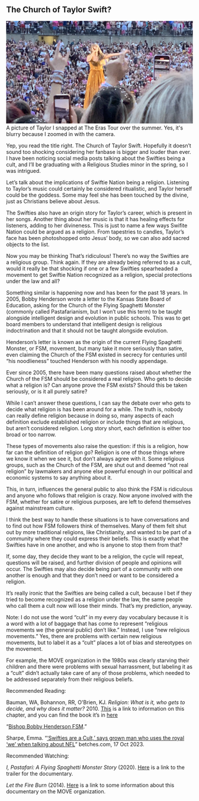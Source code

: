 ## The Church of Taylor Swift?

![image](https://raw.githubusercontent.com/a-barletta/a-barletta.github.io/main/images/IMG_6666.jpg)
A picture of Taylor I snapped at The Eras Tour over the summer. Yes, it's blurry because I zoomed in with the camera.

Yep, you read the title right. The Church of Taylor Swift. Hopefully it doesn’t sound too shocking considering her fanbase is bigger and louder than ever. I have been noticing social media posts talking about the Swifties being a cult, and I’ll be graduating with a Religious Studies minor in the spring, so I was intrigued.

Let’s talk about the implications of Swiftie Nation being a religion. Listening to Taylor’s music could certainly be considered ritualistic, and Taylor herself could be the goddess. Some may feel she has been touched by the divine, just as Christians believe about Jesus.

The Swifties also have an origin story for Taylor’s career, which is present in her songs. Another thing about her music is that it has healing effects for listeners, adding to her divineness. This is just to name a few ways Swifite Nation could be argued as a religion.
From tapestries to candles, Taylor’s face has been photoshopped onto Jesus’ body, so we can also add sacred objects to the list.

Now you may be thinking That’s ridiculous! There’s no way the Swifties are a religious group. Think again. If they are already being referred to as a cult, would it really be that shocking if one or a few Swifties spearheaded a movement to get Swiftie Nation recognized as a religion, special protections under the law and all?

Something similar is happening now and has been for the past 18 years. In 2005, Bobby Henderson wrote a letter to the Kansas State Board of Education, asking for the Church of the Flying Spaghetti Monster (commonly called Pastafarianism, but I won’t use this term) to be taught alongside intelligent design and evolution in public schools. This was to get board members to understand that intelligent design is religious indoctrination and that it should not be taught alongside evolution.

Henderson’s letter is known as the origin of the current Flying Spaghetti Monster, or FSM, movement, but many take it more seriously than satire, even claiming the Church of the FSM existed in secrecy for centuries until “his noodlieness” touched Henderson with his noodly appendage.

Ever since 2005, there have been many questions raised about whether the Church of the FSM should be considered a real religion. Who gets to decide what a religion is? Can anyone prove the FSM exists? Should this be taken seriously, or is it all purely satire?

While I can’t answer these questions, I can say the debate over who gets to decide what religion is has been around for a while. The truth is, nobody can really define religion because in doing so, many aspects of each definition exclude established religion or include things that are religious, but aren’t considered religion. Long story short, each definition is either too broad or too narrow.

These types of movements also raise the question: if this is a religion, how far can the definition of religion go? Religion is one of those things where we know it when we see it, but don’t always agree with it. Some religious groups, such as the Church of the FSM, are shut out and deemed “not real religion” by lawmakers and anyone else powerful enough in our political and economic systems to say anything about it. 

This, in turn, influences the general public to also think the FSM is ridiculous and anyone who follows that religion is crazy. Now anyone involved with the FSM, whether for satire or religious purposes, are left to defend themselves against mainstream culture.

I think the best way to handle these situations is to have conversations and to find out how FSM followers think of themselves. Many of them felt shut out by more traditional religions, like Christianity, and wanted to be part of a community where they could express their beliefs. This is exactly what the Swifties have in one another, and who is anyone to stop them from that?

If, some day, they decide they want to be a religion, the cycle will repeat, questions will be raised, and further division of people and opinions will occur. The Swifties may also decide being part of a community with one another is enough and that they don’t need or want to be considered a religion.

It’s really ironic that the Swifties are being called a cult, because I bet if they tried to become recognized as a religion under the law, the same people who call them a cult now will lose their minds. That’s my prediction, anyway.

Note: I do not use the word “cult” in my every day vocabulary because it is a word with a lot of baggage that has come to represent “religious movements we (the general public) don’t like.” Instead, I use “new religious movements.” Yes, there are problems with certain new religious movements, but to label it as a “cult” places a lot of bias and stereotypes on the movement. 

For example, the MOVE organization in the 1980s was clearly starving their children and there were problems with sexual harrassment, but labeling it as a “cult” didn’t actually take care of any of those problems, which needed to be addressed separately from their religious beliefs.

Recommended Reading:

Bauman, WA, Bohannon, RR, O'Brien, KJ. _Religion: What is it, who gets to decide, and why does it matter?_ 2010. [This](https://discovery.fiu.edu/display/pub72642) is a link to information on this chapter, and you can find the book it’s in [here](https://www.routledge.com/Grounding-Religion-A-Field-Guide-to-the-Study-of-Religion-and-Ecology/Bauman-Bohannon-OBrien/p/book/9781032194950)

“[Bishop Bobby Henderson FSM](http://spaghettimonster.com/bobby-henderson/).”

Sharpe, Emma. “[‘Swifties are a Cult,’ says grown man who uses the royal ‘we’ when talking about NFL](https://betches.com/swifties-are-a-cult-says-grown-man-who-uses-the-royal-we-when-talking-about-nfl/)” betches.com, 17 Oct 2023.

Recommended Watching:

_I, Pastafari: A Flying Spaghetti Monster Story_ (2020). [Here](https://www.ipastafaridoc.com/) is a link to the trailer for the documentary.

_Let the Fire Burn_ (2014). [Here](https://www.pbs.org/independentlens/documentaries/let-the-fire-burn/) is a link to some information about this documentary on the MOVE organization.
